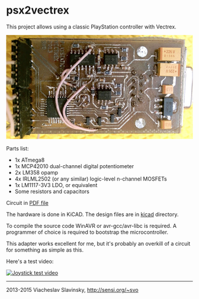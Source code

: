 # psx2vectrex

This project allows using a classic PlayStation controller with Vectrex. 

![Rusty PCB](psx2vectrex.jpg)

Parts list:
 * 1x ATmega8
 * 1x MCP42010 dual-channel digital potentiometer
 * 2x LM358 opamp
 * 4x IRLML2502 (or any similar) logic-level n-channel MOSFETs
 * 1x LM1117-3V3 LDO, or equivalent
 * Some resistors and capacitors
 
Circuit in [PDF file](/kicad/vectrexmando.pdf)

The hardware is done in KiCAD. The design files are in [kicad](/kicad) directory.

To compile the source code WinAVR or avr-gcc/avr-libc is required. A programmer of choice is required to
bootstrap the microcontroller.

This adapter works excellent for me, but it's probably an overkill of a circuit for something as simple as this.

Here's a test video:

[![Joystick test video](http://img.youtube.com/vi/Hoa-xzlJ_dA/0.jpg)](http://www.youtube.com/watch?v=Hoa-xzlJ_dA)



---

2013-2015 Viacheslav Slavinsky, http://sensi.org/~svo
